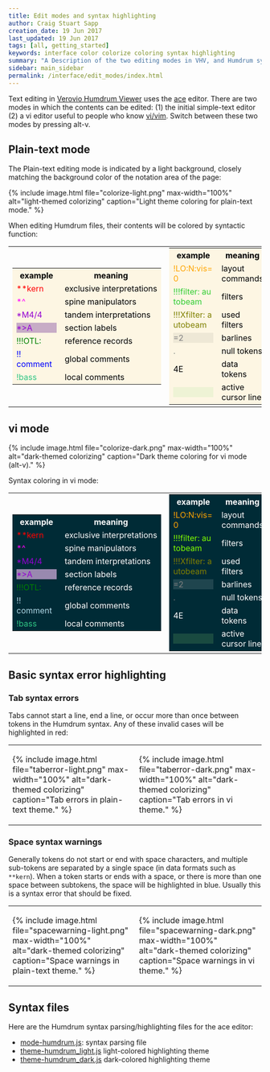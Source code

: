 ```yaml
---
title: Edit modes and syntax highlighting
author: Craig Stuart Sapp
creation_date: 19 Jun 2017
last_updated: 19 Jun 2017
tags: [all, getting_started]
keywords: interface color colorize coloring syntax highlighting
summary: "A Description of the two editing modes in VHV, and Humdrum syntax coloring."
sidebar: main_sidebar
permalink: /interface/edit_modes/index.html
---
```


Text editing in [Verovio Humdrum Viewer](http://verovio.humdrum.org) uses the
[ace](https://ace.c9.io/) editor.  There are two modes in which the
contents can be edited: (1) the initial simple-text editor 
(2) a vi editor useful to people who know [vi/vim](http://www.openvim.com/).
Switch between these two modes by pressing <span class="keypress">alt-v</span>.

## Plain-text mode ##

The Plain-text editing mode is indicated by a light background, closely matching the 
background color of the notation area of the page:

{% include image.html
	file="colorize-light.png"
	max-width="100%"
	alt="light-themed colorizing"
	caption="Light theme coloring for plain-text mode."
%}

When editing Humdrum files, their contents will be colored by syntactic function:

<style>
.light.colorlist tr,
.light.colorlist td,
.light tbody tr:nth-of-type(even),
.light tbody tr:nth-of-type(odd),
.light th,
.light tr,
.light td {
	background: #fdf6e3 !important;
}
.light td, .light th {
	color: black;
}

.colorlist td > div,
.colorlist td  {
	width: 80px;
}
</style>

<table style="width:100%" class="double">
<tr><td>
<table style="width:100%; padding:0; margin:0;" class="light colorlist">
<tr><th><div>example</div></th><th>meaning</th></tr>
<tr><td><div style="color:red">**kern</div></td><td>exclusive&nbsp;interpretations</td></tr>
<tr><td><div style="color:magenta">*^</div></td><td>spine manipulators</td></tr>
<tr><td><div style="color:darkviolet">*M4/4</div></td><td>tandem interpretations</td></tr>
<tr><td><div style="color:darkviolet; background: rgba(75,0,130,0.3)">*&gt;A&nbsp;&nbsp;&nbsp;&nbsp;&nbsp;</div></td><td>section labels</td></tr>
<tr><td><div style="color:green">!!!OTL:</div></td><td>reference records</td></tr>
<tr><td><div style="color:blue">!! comment</div></td><td>global comments</td></tr>
<tr><td><div style="color:#2fc584">!bass</div></td><td>local comments</td></tr>
</table>
</td><td>
<table style="width:100%; padding:0; margin:0;" class="light colorlist">
<tr><th><div>example</div></th><th>meaning</th></tr>
<tr><td><div style="color:orange">!LO:N:vis=0</div></td><td>layout commands</td></tr>
<tr><td><div style="color:limegreen">!!!filter:&nbsp;autobeam</div></td><td>filters</td></tr>
<tr><td><div style="color:olive">!!!Xfilter:&nbsp;autobeam</div></td><td>used filters</td></tr>
<tr><td><div style="color:gray; background:rgba(0, 0, 0, 0.06);">=2</div></td><td>barlines</td></tr>
<tr><td><div style="color:gray">.</div></td><td>null tokens</td></tr>
<tr><td><div style="color:black">4E</div></td><td>data tokens</td></tr>
<tr><td><div style="background:#EEf3D5">&nbsp;&nbsp;&nbsp;</div></td><td>active cursor line</td></tr>
</table>
</td></tr>
</table>


## vi mode ##

{% include image.html
	file="colorize-dark.png"
	max-width="100%"
	alt="dark-themed colorizing"
	caption="Dark theme coloring for vi mode (<span class='keypress'>alt-v</span>)."
%}


Syntax coloring in vi mode:

<style>
.dark.colorlist tr,
.dark.colorlist td,
.dark tbody tr:nth-of-type(even),
.dark tbody tr:nth-of-type(odd),
.dark tr,
.dark th,
.dark td {
	background: #002b36 !important;
}
.dark td, .dark th {
	color: white;
}
table.colorlist tr td, table.colorlist td {
	hyphens: none;
}
</style>

<table style="width:100%" class="double">
<tr><td>
<table style="width:100%; padding:0; margin:0;" class="colorlist dark">
<tr><th><div>example</div></th><th>meaning</th></tr>
<tr><td><div style="color:red">**kern</div></td><td>exclusive&nbsp;interpretations</td></tr>
<tr><td><div style="color:magenta">*^</div></td><td>spine manipulators</td></tr>
<tr><td><div style="color:darkviolet">*M4/4</div></td><td>tandem interpretations</td></tr>
<tr><td><div style="color:darkviolet; background: rgba(255,200,255,0.6)">*&gt;A&nbsp;&nbsp;&nbsp;&nbsp;&nbsp;</div></td><td>section labels</td></tr>
<tr><td><div style="color:green">!!!OTL:</div></td><td>reference records</td></tr>
<tr><td><div style="color:lightblue">!! comment</div></td><td>global comments</td></tr>
<tr><td><div style="color:#2fc584">!bass</div></td><td>local comments</td></tr>
</table>
</td><td>
<table style="width:100%; padding:0; margin:0;" class="colorlist dark">
<tr><th><div>example</div></th><th>meaning</th></tr>
<tr><td><div style="color:orange">!LO:N:vis=0</div></td><td>layout commands</td></tr>
<tr><td><div style="color:chartreuse">!!!filter:&nbsp;autobeam</div></td><td>filters</td></tr>
<tr><td><div style="color:olive">!!!Xfilter:&nbsp;autobeam</div></td><td>used filters</td></tr>
<tr><td><div style="color:gray; background:#1f454e;">=2</div></td><td>barlines</td></tr>
<tr><td><div style="color:gray">.</div></td><td>null tokens</td></tr>
<tr><td><div style="color:white">4E</div></td><td>data tokens</td></tr>
<tr><td><div style="color:white; background:#194a40">&nbsp;&nbsp;&nbsp;  </div></td><td>active cursor line</td></tr>
</table>
</td></tr>
</table>

## Basic syntax error highlighting ##


### Tab syntax errors ###

Tabs cannot start a line, end a line, or occur more than once between tokens in the Humdrum 
syntax.  Any of these invalid cases will be highlighted in red:

<style>
table.double {
	width: 100%;
	border: none !important;
	max-width: 100%;
}
.double td {
	width: 50% !important;
}
.double tr, .double td, .double tbody tr:nth-of-type(odd) {
	background: none !important;
}
.double tbody tr td {
	border: none !important;
}
</style>

<table class="double"><tr><td>

{% include image.html
	file="taberror-light.png"
	max-width="100%"
	alt="dark-themed colorizing"
	caption="Tab errors in plain-text theme."
%}

</td><td>

{% include image.html
	file="taberror-dark.png"
	max-width="100%"
	alt="dark-themed colorizing"
	caption="Tab errors in vi theme."
%}


</td></tr></table>


### Space syntax warnings ###

Generally tokens do not start or end with space characters, and multiple sub-tokens 
are separated by a single space (in data formats such as `**kern`).  When a token starts
or ends with a space, or there is more than one space between subtokens, the space will be highlighted
in blue.  Usually this is a syntax error that should be fixed.


<table class="double"><tr><td>

{% include image.html
	file="spacewarning-light.png"
	max-width="100%"
	alt="dark-themed colorizing"
	caption="Space warnings in plain-text theme."
%}

</td><td>

{% include image.html
	file="spacewarning-dark.png"
	max-width="100%"
	alt="dark-themed colorizing"
	caption="Space warnings in vi theme."
%}


</td></tr></table>


## Syntax files ##

Here are the Humdrum syntax parsing/highlighting files for the ace editor:

* [mode-humdrum.js](https://github.com/humdrum-tools/verovio-humdrum-viewer/blob/gh-pages/scripts/ace/mode-humdrum.js): syntax parsing file
* [theme-humdrum_light.js](https://github.com/humdrum-tools/verovio-humdrum-viewer/blob/gh-pages/scripts/ace/theme-humdrum_light.js) light-colored highlighting theme
* [theme-humdrum_dark.js](https://github.com/humdrum-tools/verovio-humdrum-viewer/blob/gh-pages/scripts/ace/theme-humdrum_dark.js) dark-colored highlighting theme



